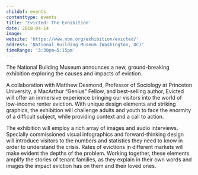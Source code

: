 ```yaml
---
childof: events
contenttype: events
title: 'Evicted: The Exhibition'
date: 2018-04-14
image: 
website: 'https://www.nbm.org/exhibition/evicted/'
address: 'National Building Museum (Washington, DC)'
timeRange: '3:30pm—5:15pm'
---
```

The National Building Museum announces a new, ground-breaking exhibition exploring the causes and impacts of eviction.

A collaboration with Matthew Desmond, Professor of Sociology at Princeton University, a MacArthur “Genius” Fellow, and best-selling author, Evicted will offer an immersive experience bringing our visitors into the world of low-income renter eviction. With unique design elements and striking graphics, the exhibition will challenge adults and youth to face the enormity of a difficult subject, while providing context and a call to action.

The exhibition will employ a rich array of images and audio interviews. Specially commissioned visual infographics and forward-thinking design will introduce visitors to the numbers and statistics they need to know in order to understand the crisis. Rates of evictions in different markets will make evident the depths of the problem. Working together, these elements amplify the stories of tenant families, as they explain in their own words and images the impact eviction has on them and their loved ones.